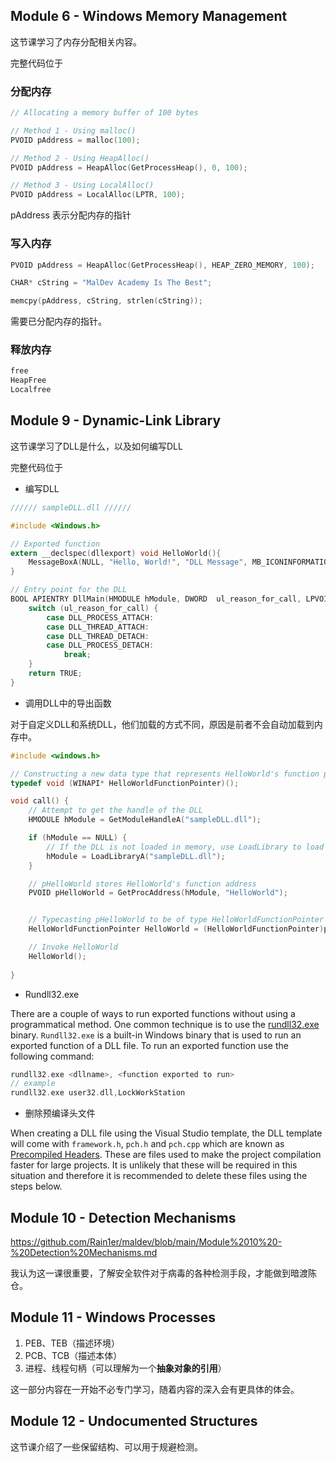 ## Module 6 - Windows Memory Management

这节课学习了内存分配相关内容。

完整代码位于

### 分配内存

```c
// Allocating a memory buffer of 100 bytes

// Method 1 - Using malloc()
PVOID pAddress = malloc(100);

// Method 2 - Using HeapAlloc()
PVOID pAddress = HeapAlloc(GetProcessHeap(), 0, 100);

// Method 3 - Using LocalAlloc()
PVOID pAddress = LocalAlloc(LPTR, 100);
```

pAddress 表示分配内存的指针

### 写入内存

```c
PVOID pAddress = HeapAlloc(GetProcessHeap(), HEAP_ZERO_MEMORY, 100);

CHAR* cString = "MalDev Academy Is The Best";

memcpy(pAddress, cString, strlen(cString));
```

需要已分配内存的指针。

### 释放内存

```c
free
HeapFree
Localfree
```



## Module 9 - Dynamic-Link Library

这节课学习了DLL是什么，以及如何编写DLL

完整代码位于

* 编写DLL

```c
////// sampleDLL.dll //////

#include <Windows.h>

// Exported function
extern __declspec(dllexport) void HelloWorld(){
    MessageBoxA(NULL, "Hello, World!", "DLL Message", MB_ICONINFORMATION);
}

// Entry point for the DLL
BOOL APIENTRY DllMain(HMODULE hModule, DWORD  ul_reason_for_call, LPVOID lpReserved) {
    switch (ul_reason_for_call) {
        case DLL_PROCESS_ATTACH:
        case DLL_THREAD_ATTACH:
        case DLL_THREAD_DETACH:
        case DLL_PROCESS_DETACH:
            break;
    }
    return TRUE;
}
```



* 调用DLL中的导出函数

对于自定义DLL和系统DLL，他们加载的方式不同，原因是前者不会自动加载到内存中。

```c
#include <windows.h>

// Constructing a new data type that represents HelloWorld's function pointer 
typedef void (WINAPI* HelloWorldFunctionPointer)();

void call() {
    // Attempt to get the handle of the DLL
    HMODULE hModule = GetModuleHandleA("sampleDLL.dll");

    if (hModule == NULL) {
        // If the DLL is not loaded in memory, use LoadLibrary to load it
        hModule = LoadLibraryA("sampleDLL.dll");
    }

    // pHelloWorld stores HelloWorld's function address
    PVOID pHelloWorld = GetProcAddress(hModule, "HelloWorld"); 


    // Typecasting pHelloWorld to be of type HelloWorldFunctionPointer
    HelloWorldFunctionPointer HelloWorld = (HelloWorldFunctionPointer)pHelloWorld;

    // Invoke HelloWorld
    HelloWorld();
    
}
```



* Rundll32.exe

There are a couple of ways to run exported functions without using a programmatical method. One common technique is to use the [rundll32.exe](https://learn.microsoft.com/en-us/windows-server/administration/windows-commands/rundll32) binary. `Rundll32.exe` is a built-in Windows binary that is used to run an exported function of a DLL file. To run an exported function use the following command:

```c
rundll32.exe <dllname>, <function exported to run>
// example
rundll32.exe user32.dll,LockWorkStation
```

* 删除预编译头文件

When creating a DLL file using the Visual Studio template, the DLL template will come with `framework.h`, `pch.h` and `pch.cpp` which are known as [Precompiled Headers](https://en.wikipedia.org/wiki/Precompiled_header). These are files used to make the project compilation faster for large projects. It is unlikely that these will be required in this situation and therefore it is recommended to delete these files using the steps below.



## Module 10 - Detection Mechanisms

https://github.com/Rain1er/maldev/blob/main/Module%2010%20-%20Detection%20Mechanisms.md

我认为这一课很重要，了解安全软件对于病毒的各种检测手段，才能做到暗渡陈仓。



## Module 11 - Windows Processes

1. PEB、TEB（描述环境）
2. PCB、TCB（描述本体）
3. 进程、线程句柄（可以理解为一个**抽象对象的引用**）

这一部分内容在一开始不必专门学习，随着内容的深入会有更具体的体会。

## Module 12 - Undocumented Structures

这节课介绍了一些保留结构、可以用于规避检测。


